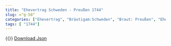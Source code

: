 ```yaml
---
title: "Ehevertrag Schweden - Preußen 1744"
slug: ="g-58"
categories: ["Ehevertrag", "Bräutigam:Schweden", "Braut: Preußen", "Eheschließung vollzogen?:Ja", "verschiedenkonfessionelle Ehe?:Ja", "Dynastie Bräutigam:Oldenburg (Gottorf)", "Akteur Bräutigam:Hessen (Kassel)", "Akteur Braut:Hohenzollern", "Textbezug?:nein", "Ständisch?:ja", "Ratifikation?:ja", "Sonstiges?:ja", "Bräutigam:Schweden", "Braut: Preußen"]
tags: [ "1744"]
---
```

<!--more-->
{{<v104>}}
[Download Json](/vertraege/vertrag-58.json)